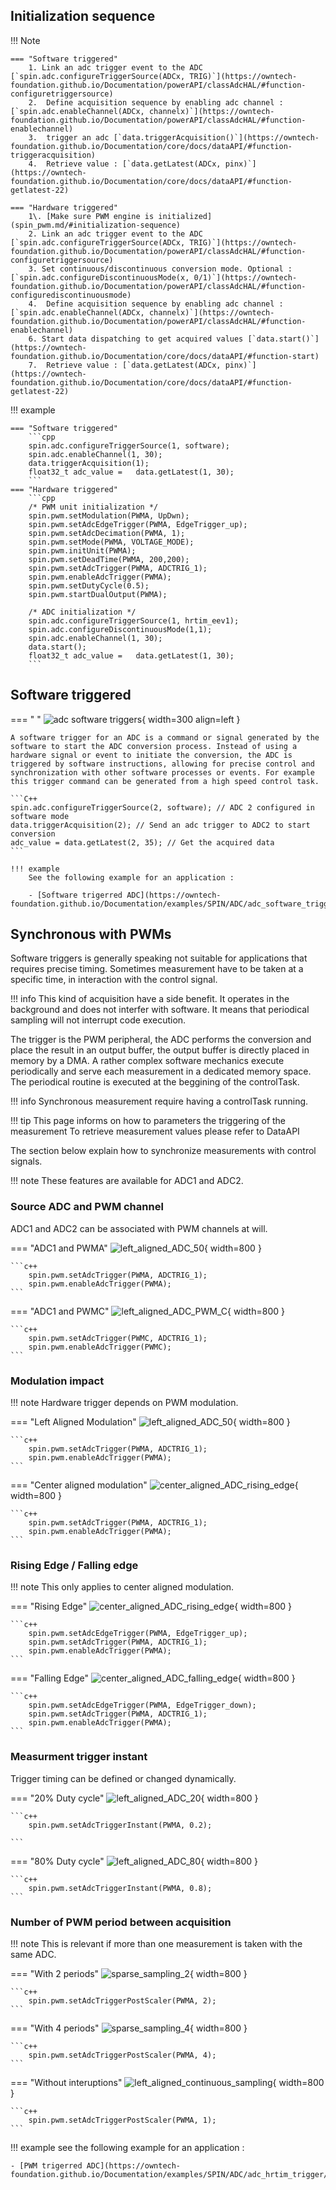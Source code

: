 

## Initialization sequence

!!! Note

    === "Software triggered"
        1. Link an adc trigger event to the ADC [`spin.adc.configureTriggerSource(ADCx, TRIG)`](https://owntech-foundation.github.io/Documentation/powerAPI/classAdcHAL/#function-configuretriggersource)
        2.  Define acquisition sequence by enabling adc channel : [`spin.adc.enableChannel(ADCx, channelx)`](https://owntech-foundation.github.io/Documentation/powerAPI/classAdcHAL/#function-enablechannel)
        3.  trigger an adc [`data.triggerAcquisition()`](https://owntech-foundation.github.io/Documentation/core/docs/dataAPI/#function-triggeracquisition)
        4.  Retrieve value : [`data.getLatest(ADCx, pinx)`](https://owntech-foundation.github.io/Documentation/core/docs/dataAPI/#function-getlatest-22)

    === "Hardware triggered"
        1\. [Make sure PWM engine is initialized](spin_pwm.md/#initialization-sequence)
        2. Link an adc trigger event to the ADC [`spin.adc.configureTriggerSource(ADCx, TRIG)`](https://owntech-foundation.github.io/Documentation/powerAPI/classAdcHAL/#function-configuretriggersource)
        3. Set continuous/discontinuous conversion mode. Optional : [`spin.adc.configureDiscontinuousMode(x, 0/1)`](https://owntech-foundation.github.io/Documentation/powerAPI/classAdcHAL/#function-configurediscontinuousmode)
        4.  Define acquisition sequence by enabling adc channel : [`spin.adc.enableChannel(ADCx, channelx)`](https://owntech-foundation.github.io/Documentation/powerAPI/classAdcHAL/#function-enablechannel)
        6. Start data dispatching to get acquired values [`data.start()`](https://owntech-foundation.github.io/Documentation/core/docs/dataAPI/#function-start)
        7.  Retrieve value : [`data.getLatest(ADCx, pinx)`](https://owntech-foundation.github.io/Documentation/core/docs/dataAPI/#function-getlatest-22)

!!! example

    === "Software triggered"
        ```cpp
        spin.adc.configureTriggerSource(1, software);
        spin.adc.enableChannel(1, 30);
        data.triggerAcquisition(1);
        float32_t adc_value = 	data.getLatest(1, 30);
        ```
    === "Hardware triggered"
        ```cpp
        /* PWM unit initialization */
        spin.pwm.setModulation(PWMA, UpDwn);
        spin.pwm.setAdcEdgeTrigger(PWMA, EdgeTrigger_up);
        spin.pwm.setAdcDecimation(PWMA, 1);
        spin.pwm.setMode(PWMA, VOLTAGE_MODE);
        spin.pwm.initUnit(PWMA);
        spin.pwm.setDeadTime(PWMA, 200,200);
        spin.pwm.setAdcTrigger(PWMA, ADCTRIG_1);
        spin.pwm.enableAdcTrigger(PWMA);
        spin.pwm.setDutyCycle(0.5);
        spin.pwm.startDualOutput(PWMA);

        /* ADC initialization */
        spin.adc.configureTriggerSource(1, hrtim_eev1);
        spin.adc.configureDiscontinuousMode(1,1);
        spin.adc.enableChannel(1, 30);
        data.start();
        float32_t adc_value = 	data.getLatest(1, 30);
        ```


## Software triggered

=== " "
    ![adc software triggers](images/ADC_software_trigger.svg){ width=300 align=left }

    A software trigger for an ADC is a command or signal generated by the software to start the ADC conversion process. Instead of using a hardware signal or event to initiate the conversion, the ADC is triggered by software instructions, allowing for precise control and synchronization with other software processes or events. For example this trigger command can be generated from a high speed control task.

    ```C++
    spin.adc.configureTriggerSource(2, software); // ADC 2 configured in software mode
    data.triggerAcquisition(2); // Send an adc trigger to ADC2 to start conversion
    adc_value = data.getLatest(2, 35); // Get the acquired data
    ```

    !!! example
        See the following example for an application :

        - [Software trigerred ADC](https://owntech-foundation.github.io/Documentation/examples/SPIN/ADC/adc_software_trigger/)

## Synchronous with PWMs

Software triggers is generally speaking not suitable for applications that requires precise timing.
Sometimes measurement have to be taken at a specific time, in interaction with the control signal.

!!! info
    This kind of acquisition have a side benefit. It operates in the background and does not interfer with software.
    It means that periodical sampling will not interrupt code execution.

The trigger is the PWM peripheral, the ADC performs the conversion and place the result in an output buffer, the output buffer is directly placed in memory by a DMA. A rather complex software mechanics execute periodically and serve each measurement in a dedicated memory space. The periodical routine is executed at the beggining of the controlTask.

!!! info
    Synchronous measurement require having a controlTask running.

!!! tip
    This page informs on how to parameters the triggering of the measurement
    To retrieve measurement values please refer to DataAPI

The section below explain how to synchronize measurements with control signals.

!!! note
    These features are available for ADC1 and ADC2.


### Source ADC and PWM channel

ADC1 and ADC2 can be associated with PWM channels at will.

=== "ADC1 and PWMA"
    ![left_aligned_ADC_50](images/left_aligned_ADC_50.svg){ width=800 }

    ```c++
        spin.pwm.setAdcTrigger(PWMA, ADCTRIG_1);
        spin.pwm.enableAdcTrigger(PWMA);
    ```

=== "ADC1 and PWMC"
    ![left_aligned_ADC_PWM_C](images/left_aligned_ADC_PWM_C.svg){ width=800 }

    ```c++
        spin.pwm.setAdcTrigger(PWMC, ADCTRIG_1);
        spin.pwm.enableAdcTrigger(PWMC);
    ```

### Modulation impact

!!! note
    Hardware trigger depends on PWM modulation.

=== "Left Aligned Modulation"
    ![left_aligned_ADC_50](images/left_aligned_ADC_50.svg){ width=800 }

    ```c++
        spin.pwm.setAdcTrigger(PWMA, ADCTRIG_1);
        spin.pwm.enableAdcTrigger(PWMA);
    ```

=== "Center aligned modulation"
    ![center_aligned_ADC_rising_edge](images/center_aligned_ADC_rising_edge.svg){ width=800 }

    ```c++
        spin.pwm.setAdcTrigger(PWMA, ADCTRIG_1);
        spin.pwm.enableAdcTrigger(PWMA);
    ```

### Rising Edge / Falling edge

!!! note
    This only applies to center aligned modulation.

=== "Rising Edge"
    ![center_aligned_ADC_rising_edge](images/center_aligned_ADC_rising_edge.svg){ width=800 }

    ```c++
        spin.pwm.setAdcEdgeTrigger(PWMA, EdgeTrigger_up);
        spin.pwm.setAdcTrigger(PWMA, ADCTRIG_1);
        spin.pwm.enableAdcTrigger(PWMA);
    ```

=== "Falling Edge"
    ![center_aligned_ADC_falling_edge](images/center_aligned_ADC_falling_edge.svg){ width=800 }


    ```c++
        spin.pwm.setAdcEdgeTrigger(PWMA, EdgeTrigger_down);
        spin.pwm.setAdcTrigger(PWMA, ADCTRIG_1);
        spin.pwm.enableAdcTrigger(PWMA);
    ```


### Measurment trigger instant

Trigger timing can be defined or changed dynamically.

=== "20% Duty cycle"
    ![left_aligned_ADC_20](images/left_aligned_ADC_20.svg){ width=800 }

    ```c++
        spin.pwm.setAdcTriggerInstant(PWMA, 0.2);

    ```

=== "80% Duty cycle"
    ![left_aligned_ADC_80](images/left_aligned_ADC_80.svg){ width=800 }

    ```c++
        spin.pwm.setAdcTriggerInstant(PWMA, 0.8);
    ```

### Number of PWM period between acquisition

!!! note
    This is relevant if more than one measurement is taken with the same ADC.

=== "With 2 periods"
    ![sparse_sampling_2](images/sparse_sampling_2.svg){ width=800 }

    ```c++
        spin.pwm.setAdcTriggerPostScaler(PWMA, 2);
    ```

=== "With 4 periods"
    ![sparse_sampling_4](images/sparse_sampling_4.svg){ width=800 }

    ```c++
        spin.pwm.setAdcTriggerPostScaler(PWMA, 4);
    ```

=== "Without interuptions"
    ![left_aligned_continuous_sampling](images/left_aligned_continuous_sampling.svg){ width=800 }

    ```c++
        spin.pwm.setAdcTriggerPostScaler(PWMA, 1);
    ```
!!! example
    see the following example for an application :

    - [PWM trigerred ADC](https://owntech-foundation.github.io/Documentation/examples/SPIN/ADC/adc_hrtim_trigger/)
